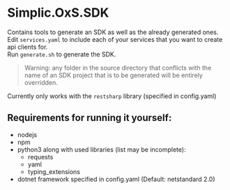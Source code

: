 # Simplic.OxS.SDK

Contains tools to generate an SDK as well as the already generated ones.\
Edit `services.yaml` to include each of your services that you want to create api clients for.\
Run `generate.sh` to generate the SDK.

> Warning: any folder in the source directory that conflicts with the name of an SDK project that is to be generated will be entirely overridden.

Currently only works with the `restsharp` library (specified in config.yaml)

## Requirements for running it yourself:

- nodejs
- npm
- python3 along with used libraries (list may be incomplete):
  - requests
  - yaml
  - typing_extensions
- dotnet framework specified in config.yaml (Default: netstandard 2.0)
